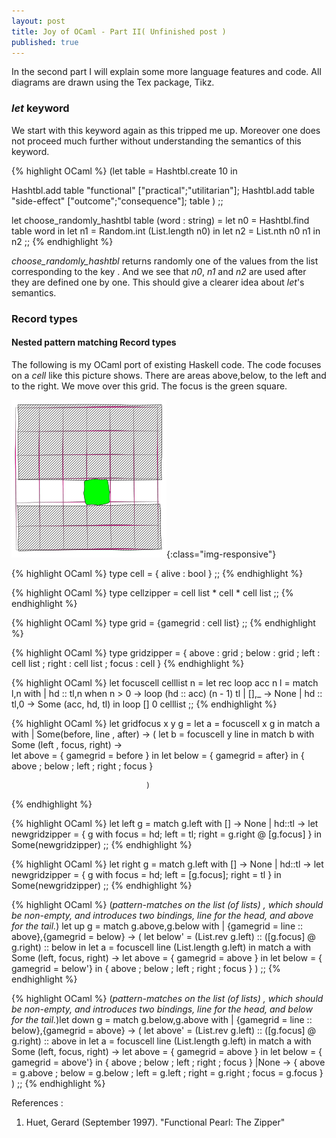 ```yaml
---
layout: post
title: Joy of OCaml - Part II( Unfinished post )
published: true
---
```

In the second part I will explain some more language features and code. All diagrams are drawn using the Tex package, Tikz.

### _let_ keyword
We start with this keyword again as this tripped me up. Moreover one does not
proceed much further without understanding the semantics of this keyword.

{% highlight OCaml %}
(let table = Hashtbl.create 10 in
  
  Hashtbl.add table "functional" ["practical";"utilitarian"];
  Hashtbl.add table "side-effect" ["outcome";"consequence"];
 table ) 
;;

let choose_randomly_hashtbl table (word : string) =
  let n0 = Hashtbl.find  table word in
  let n1 = Random.int (List.length n0) in
  let n2 = List.nth n0 n1 in
  n2
;;
{% endhighlight %}

*choose_randomly_hashtbl* returns randomly one of the values from the list corresponding to the key . And we see that _n0_, _n1_ and _n2_ are used after they are defined one by one. This should give a clearer idea about _let_'s semantics.


### Record types

#### Nested pattern matching Record types

The following is my OCaml port of existing Haskell code. The code focuses on a _cell_ like this picture shows. There are areas above,below, to the left and to the right. We move over this grid.
The focus is the green square.



![image-title-here](../images/myhanddrawn.tex.preview.pdf.png){:class="img-responsive"}


{% highlight OCaml %}
type cell = { alive : bool }
;;
{% endhighlight %}

{% highlight OCaml %}
type cellzipper =    cell list *  cell *  cell list
;;
{% endhighlight %}

{% highlight OCaml %}
type grid = {gamegrid : cell list}
;;
{% endhighlight %}

{% highlight OCaml %}
type gridzipper  =
             { above : grid
             ; below : grid
             ; left  : cell list
             ; right : cell list
             ; focus : cell }
{% endhighlight %}

{% highlight OCaml %}
let focuscell celllist n =
 let rec loop acc n l =
  match l,n with
    | hd :: tl,n when n > 0 -> loop (hd :: acc) (n - 1) tl
    | [],_  -> None
    | hd :: tl,0 -> Some (acc, hd, tl)
 in loop  [] 0 celllist
;;
{% endhighlight %}

{% highlight OCaml %}
let gridfocus x y g =
 let a = focuscell x g in
  match a with
    | Some(before, line , after) -> (
                          let b = focuscell y line in
                            match b with
                               Some (left  , focus, right) ->  
                                  let above =  { gamegrid = before } in
                                  let below = { gamegrid = after} in
                                                  {  above
                                                  ;  below
                                                  ;  left
                                                  ;  right
                                                  ;  focus }

                                  )
{% endhighlight %}

{% highlight OCaml %}
let left g =
match g.left with
 [] -> None 
| hd::tl ->  let newgridzipper = { g  with focus = hd; left = tl; right = g.right @ [g.focus] } in
             Some(newgridzipper)
;;
{% endhighlight %}

{% highlight OCaml %}
let right g =
match g.left with
 [] -> None 
| hd::tl ->  let newgridzipper = { g  with focus = hd; left = [g.focus]; right =  tl } in
             Some(newgridzipper)
;;
{% endhighlight %}

{% highlight OCaml %}
(*pattern-matches on the list (of lists) , which should be non-empty, and introduces two bindings, line for the head, and above for the tail.*)
let up g =
 match g.above,g.below with
   |  {gamegrid = line :: above},{gamegrid = below} -> (
                          let below' =  (List.rev g.left) :: ([g.focus] @ g.right) :: below in
                          let a = focuscell line (List.length g.left) in
                          match a with
                           Some (left, focus, right) ->
                                                               let above =  { gamegrid = above } in
                                                               let below = { gamegrid = below'} in
                            { above
                            ; below
                            ; left
                            ; right
                            ; focus }
                         )
;;
{% endhighlight %}

{% highlight OCaml %}
(*pattern-matches on the list (of lists) , which should be non-empty, and introduces two bindings, line for the head, and below for the tail.*)let down g = 
 match g.below,g.above with
   |  {gamegrid = line :: below},{gamegrid = above} -> (
                          let above' =  (List.rev g.left) :: ([g.focus] @ g.right) :: above in
                          let a = focuscell line (List.length g.left) in
                          match a with
                           Some (left, focus, right) ->
                                                               let above =  { gamegrid = above } in
                                                               let below = { gamegrid = above'} in
                            { above
                            ; below
                            ; left
                            ; right
                            ; focus }
                          |None -> 
                            { above = g.above
                            ; below = g.below
                            ; left = g.left
                            ; right = g.right
                            ; focus = g.focus }
                         )
;;
{% endhighlight %}

References :
1. Huet, Gerard (September 1997). "Functional Pearl: The Zipper"
